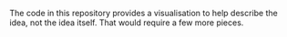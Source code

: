 The code in this repository provides a visualisation to help describe the idea, not the idea itself. That would require a few more pieces.
